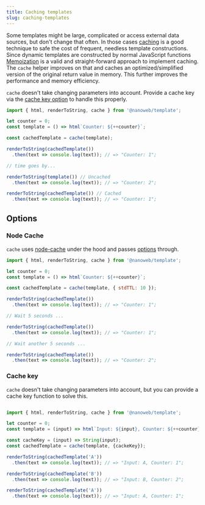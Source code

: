 ```yaml
---
title: Caching templates
slug: caching-templates
---
```



Some templates might be large, complicated or access external data sources, but don't change that often. In those cases [caching](https://en.wikipedia.org/wiki/Cache_(computing)) is a good technique to safe the cost of frequent, needless template constructions. Since dynamic templates are constructed by normal JavaScript functions [Memoization](https://en.wikipedia.org/wiki/Memoization) is a valid and straight-forward approach to implement caching. The `cache` helper improves on that and caches an optimized/simplified version of the original return value in memory. This further improves the performance and memory efficiency.

<div class="alert alert-info">

`cache` doesn't take changing parameters into account. Provide a cache key via the [cache key option](#cache-key) to handle this properly.

</div>

```js
import { html, renderToString, cache } from '@nanoweb/template';

let counter = 0;
const template = () => html`Counter: ${++counter}`;

const cachedTemplate = cache(template);

renderToString(cachedTemplate())
  .then(text => console.log(text)); // => "Counter: 1";

// time goes by...

renderToString(template()) // Uncached
  .then(text => console.log(text)); // => "Counter: 2";

renderToString(cachedTemplate()) // Cached
  .then(text => console.log(text)); // => "Counter: 1";
```

## Options

### Node Cache

`cache` uses [node-cache](https://github.com/node-cache/node-cache) under the hood and passes [options](https://github.com/node-cache/node-cache#options) through.


```js
import { html, renderToString, cache } from '@nanoweb/template';

let counter = 0;
const template = () => html`Counter: ${++counter}`;

const cachedTemplate = cache(template, { stdTTL: 10 });

renderToString(cachedTemplate())
  .then(text => console.log(text)); // => "Counter: 1";

// Wait 5 seconds ...

renderToString(cachedTemplate())
  .then(text => console.log(text)); // => "Counter: 1";

// Wait another 5 seconds ...

renderToString(cachedTemplate())
  .then(text => console.log(text)); // => "Counter: 2";

```

### Cache key

`cache` doesn't take changing parameters into account, but you can provide a cache key function to solve this.
```js

import { html, renderToString, cache } from '@nanoweb/template';

let counter = 0;
const template = (input) => html`Input: ${input}, Counter: ${++counter}`;

const cacheKey = (input) => String(input);
const cachedTemplate = cache(template, {cackeKey});

renderToString(cachedTemplate('A'))
  .then(text => console.log(text)); // => "Input: A, Counter: 1";

renderToString(cachedTemplate('B'))
  .then(text => console.log(text)); // => "Input: B, Counter: 2";

renderToString(cachedTemplate('A'))
  .then(text => console.log(text)); // => "Input: A, Counter: 1";

```
